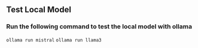 
## Test Local Model
### Run the following command to test the local model with ollama
`ollama run mistral`
`ollama run llama3`